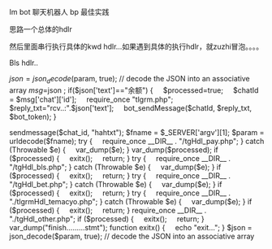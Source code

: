 Im bot 聊天机器人 bp 最佳实践


思路一个总体的hdlr   

然后里面串行执行具体的kwd hdlr...如果遇到具体的执行hdlr，就zuzhi冒泡。。。。

Bls hdlr..

$json = json_decode($param, true); // decode the JSON into an associative array
$msg=$json ;
if($json['text']=="余额")
{
    $processed=true;
    $chatId = $msg['chat']['id'];
    require_once "tlgrm.php";
    $reply_txt="rcv..:".$json['text'];
    bot_sendMessage($chatId, $reply_txt, $bot_token);
}






<?php

//C:\phpstudy_pro\Extensions\php\php8.0.2nts\php.exe composer.phar require telegram-bot/api 

//                        TelegramBot
//  C:\phpstudy_pro\Extensions\php\php7.4.3nts\php.exe    C:\w\jbbot\tlgrm.php
$chat_id = -960237539;
$bot_token = "6134198347:AAEdHZUkmYrpm0RHUrzZaKK9d11SiEIhSUk";   //msg 2024  msg2024_bot
$bot_token  = "6510408569:AAHrrbsKgCvklwiFje_TKPF-ABMz0kdxn2c"; // msg2025

require __DIR__ . '/vendor/autoload.php';
$bot = new \TelegramBot\Api\BotApi($bot_token);
//$bot->sendmessage($chat_id, "hahtxt");


$fname = $_SERVER['argv'][1];
$param = urldecode($fname);



try {
    require_once __DIR__ . "/tgHdl_pay.php";
} catch (Throwable $e) {
    var_dump($e);
}
var_dump($processed);
if ($processed) {
    exitx();
    return;
}


try {
    require_once __DIR__ . "/tgHdl_bls.php";
} catch (Throwable $e) {
    var_dump($e);
}
if ($processed) {
    exitx();
    return;
}


try {
    require_once __DIR__ . "/tgHdl_bet.php";
} catch (Throwable $e) {
    var_dump($e);
}
if ($processed) {
    exitx();
    return;
}

try {
    require_once __DIR__ . "./tlgrmHdl_temacyo.php";
} catch (Throwable $e) {
    var_dump($e);
}
if ($processed) {
    exitx();
    return;
}

require_once __DIR__ . "./tgHdl_other.php";

if ($processed) {
    exitx();
    return;
}


var_dump("finish.........stmt");

function exitx()
{
    echo "exit...";
}

$json = json_decode($param, true); // decode the JSON into an associative array


